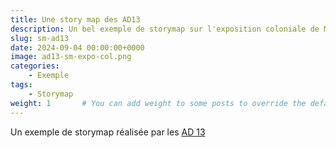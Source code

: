 ```yaml
---
title: Une story map des AD13
description: Un bel exemple de storymap sur l'exposition coloniale de Marseille de 1922
slug: sm-ad13
date: 2024-09-04 00:00:00+0000
image: ad13-sm-expo-col.png
categories:
    - Exemple
tags:
    - Storymap
weight: 1       # You can add weight to some posts to override the default sorting (date descending)
---
```


Un exemple de storymap réalisée par les [AD 13](https://www.archives13.fr/n/l-exposition-coloniale-de-marseille-de/n:298)